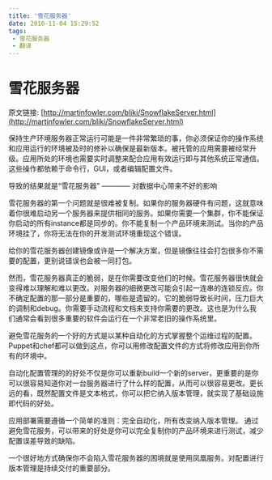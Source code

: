 ```yaml
---
title: '雪花服务器'
date: 2016-11-04 15:29:52
tags:
 - 雪花服务器
 - 翻译
---
```


# 雪花服务器

原文链接: [http://martinfowler.com/bliki/SnowflakeServer.html](http://martinfowler.com/bliki/SnowflakeServer.html)

保持生产环境服务器正常运行可能是一件非常繁琐的事，你必须保证你的操作系统和应用运行的环境被及时的修补以确保是最新版本。被托管的应用需要被经常升级。应用所处的环境也需要实时调整来配合应用有效运行即与其他系统正常通信。这些操作都依赖于命令行，GUI，或者编辑配置文件。
<!-- more -->
导致的结果就是“雪花服务器” ———— 对数据中心带来不好的影响

雪花服务器的第一个问题就是很难被复制。如果你的服务器硬件有问题，这就意味着你很难启动另一个服务器来提供相同的服务。如果你需要一个集群，你不能保证你启动的所有instance都是同步的。你不能复制一个产品环境来测试。当你的产品环境挂了，你将无法在你的开发测试环境重现这个错误。

给你的雪花服务器创建镜像或许是一个解决方案，但是镜像往往会打包很多你不需要的配置，更别说错误也会被一同打包。

然而，雪花服务器真正的脆弱，是在你需要改变他们的时候。雪花服务器很快就会变得难以理解和难以更改。对服务器的细微更改可能会引起一连串的连锁反应。你不确定配置的那一部分是重要的，哪些是遗留的。它的脆弱导致长时间，压力巨大的调制和debug。你需要手动流程和文档来支持你需要的更改。这也是为什么我们通常会看到很多重要的软件会运行在一个非常老旧的操作系统里。

避免雪花服务的一个好的方式是以某种自动化的方式掌握整个运维过程的配置。Puppet和chef都可以做到这点，你可以用修改配置文件的方式将修改应用到你所有的环境中。

自动化配置管理的的好处不仅是你可以重新build一个新的server，更重要的是你可以很容易知道你对一台服务器进行了什么样的配置，从而可以很容易更改。更长远的看，既然配置文件是文本格式，你可以把它纳入版本管理，就实现了基础设施即代码的好处。

应用部署需要遵循一个简单的准则：完全自动化，所有改变纳入版本管理。
通过避免雪花服务，可以带来的好处是你可以完全复制你的产品环境来进行测试，减少配置误差导致的缺陷。

一个很好地方式确保你不会陷入雪花服务器的困境就是使用凤凰服务。对配置进行版本管理是持续交付的重要部分。

